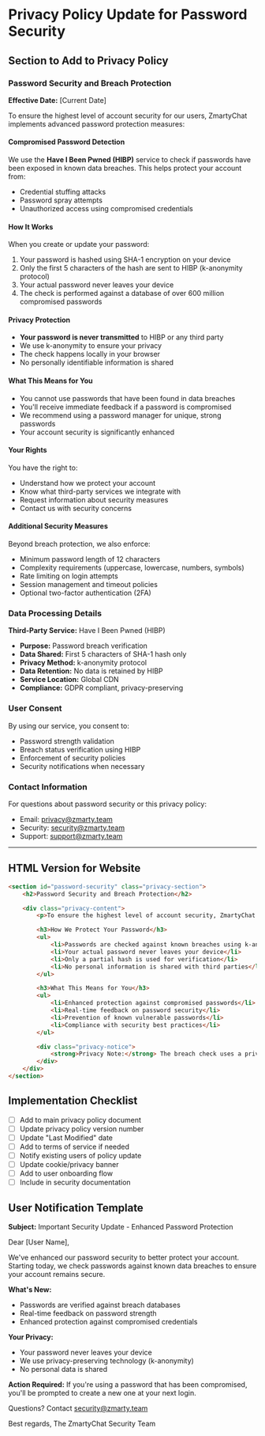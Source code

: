 # Privacy Policy Update for Password Security

## Section to Add to Privacy Policy

### Password Security and Breach Protection

**Effective Date:** [Current Date]

To ensure the highest level of account security for our users, ZmartyChat implements advanced password protection measures:

#### Compromised Password Detection

We use the **Have I Been Pwned (HIBP)** service to check if passwords have been exposed in known data breaches. This helps protect your account from:
- Credential stuffing attacks
- Password spray attempts
- Unauthorized access using compromised credentials

#### How It Works

When you create or update your password:
1. Your password is hashed using SHA-1 encryption on your device
2. Only the first 5 characters of the hash are sent to HIBP (k-anonymity protocol)
3. Your actual password never leaves your device
4. The check is performed against a database of over 600 million compromised passwords

#### Privacy Protection

- **Your password is never transmitted** to HIBP or any third party
- We use k-anonymity to ensure your privacy
- The check happens locally in your browser
- No personally identifiable information is shared

#### What This Means for You

- You cannot use passwords that have been found in data breaches
- You'll receive immediate feedback if a password is compromised
- We recommend using a password manager for unique, strong passwords
- Your account security is significantly enhanced

#### Your Rights

You have the right to:
- Understand how we protect your account
- Know what third-party services we integrate with
- Request information about security measures
- Contact us with security concerns

#### Additional Security Measures

Beyond breach protection, we also enforce:
- Minimum password length of 12 characters
- Complexity requirements (uppercase, lowercase, numbers, symbols)
- Rate limiting on login attempts
- Session management and timeout policies
- Optional two-factor authentication (2FA)

### Data Processing Details

**Third-Party Service:** Have I Been Pwned (HIBP)
- **Purpose:** Password breach verification
- **Data Shared:** First 5 characters of SHA-1 hash only
- **Privacy Method:** k-anonymity protocol
- **Data Retention:** No data is retained by HIBP
- **Service Location:** Global CDN
- **Compliance:** GDPR compliant, privacy-preserving

### User Consent

By using our service, you consent to:
- Password strength validation
- Breach status verification using HIBP
- Enforcement of security policies
- Security notifications when necessary

### Contact Information

For questions about password security or this privacy policy:
- Email: privacy@zmarty.team
- Security: security@zmarty.team
- Support: support@zmarty.team

---

## HTML Version for Website

```html
<section id="password-security" class="privacy-section">
    <h2>Password Security and Breach Protection</h2>

    <div class="privacy-content">
        <p>To ensure the highest level of account security, ZmartyChat uses advanced password protection measures including breach detection through the Have I Been Pwned service.</p>

        <h3>How We Protect Your Password</h3>
        <ul>
            <li>Passwords are checked against known breaches using k-anonymity</li>
            <li>Your actual password never leaves your device</li>
            <li>Only a partial hash is used for verification</li>
            <li>No personal information is shared with third parties</li>
        </ul>

        <h3>What This Means for You</h3>
        <ul>
            <li>Enhanced protection against compromised passwords</li>
            <li>Real-time feedback on password security</li>
            <li>Prevention of known vulnerable passwords</li>
            <li>Compliance with security best practices</li>
        </ul>

        <div class="privacy-notice">
            <strong>Privacy Note:</strong> The breach check uses a privacy-preserving method called k-anonymity. Your password is never transmitted or stored by any third-party service.
        </div>
    </div>
</section>
```

## Implementation Checklist

- [ ] Add to main privacy policy document
- [ ] Update privacy policy version number
- [ ] Update "Last Modified" date
- [ ] Add to terms of service if needed
- [ ] Notify existing users of policy update
- [ ] Update cookie/privacy banner
- [ ] Add to user onboarding flow
- [ ] Include in security documentation

## User Notification Template

**Subject:** Important Security Update - Enhanced Password Protection

Dear [User Name],

We've enhanced our password security to better protect your account. Starting today, we check passwords against known data breaches to ensure your account remains secure.

**What's New:**
- Passwords are verified against breach databases
- Real-time feedback on password strength
- Enhanced protection against compromised credentials

**Your Privacy:**
- Your password never leaves your device
- We use privacy-preserving technology (k-anonymity)
- No personal data is shared

**Action Required:**
If you're using a password that has been compromised, you'll be prompted to create a new one at your next login.

Questions? Contact security@zmarty.team

Best regards,
The ZmartyChat Security Team